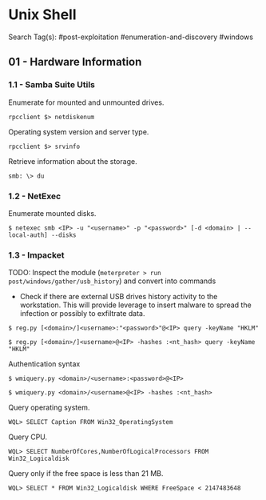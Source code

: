 # Unix Shell

Search Tag(s): #post-exploitation #enumeration-and-discovery #windows

## 01 - Hardware Information

### 1.1 - Samba Suite Utils

Enumerate for mounted and unmounted drives.

```
rpcclient $> netdiskenum
```

Operating system version and server type.

```
rpcclient $> srvinfo
```

Retrieve information about the storage.

```
smb: \> du
```

### 1.2 - NetExec

Enumerate mounted disks.

```
$ netexec smb <IP> -u "<username>" -p "<password>" [-d <domain> | --local-auth] --disks
```

### 1.3 - Impacket

TODO: Inspect the module (`meterpreter > run post/windows/gather/usb_history`) and convert into commands

- Check if there are external USB drives history activity to the workstation. This will provide leverage to insert malware to spread the infection or possibly to exfiltrate data.

```
$ reg.py [<domain>/]<username>:"<password>"@<IP> query -keyName "HKLM"

$ reg.py [<domain>/]<username>@<IP> -hashes :<nt_hash> query -keyName "HKLM"
```

Authentication syntax

```
$ wmiquery.py <domain>/<username>:<password>@<IP>

$ wmiquery.py <domain>/<username>@<IP> -hashes :<nt_hash>
```

Query operating system.

```
WQL> SELECT Caption FROM Win32_OperatingSystem
```

Query CPU.

```
WQL> SELECT NumberOfCores,NumberOfLogicalProcessors FROM Win32_Logicaldisk
```

Query only if the free space is less than 21 MB.

```
WQL> SELECT * FROM Win32_Logicaldisk WHERE FreeSpace < 2147483648
```
